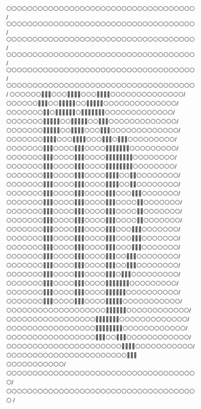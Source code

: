 ⚪⚪⚪⚪⚪⚪⚪⚪⚪⚪⚪⚪⚪⚪⚪⚪⚪⚪⚪⚪⚪⚪⚪⚪⚪⚪⚪⚪⚪⚪⚪⚪⚪⚪⚪⚪/     
⚪⚪⚪⚪⚪⚪⚪⚪⚪⚪⚪⚪⚪⚪⚪⚪⚪⚪⚪⚪⚪⚪⚪⚪⚪⚪⚪⚪⚪⚪⚪⚪⚪⚪⚪⚪/     
⚪⚪⚪⚪⚪⚪⚪⚪⚪⚪⚪⚪⚪⚪⚪⚪⚪⚪⚪⚪⚪⚪⚪⚪⚪⚪⚪⚪⚪⚪⚪⚪⚪⚪⚪⚪/ 
⚪⚪⚪⚪⚪⚪⚪⚪⚪⚪⚪⚪⚪⚪⚪⚪⚪⚪⚪⚪⚪⚪⚪⚪⚪⚪⚪⚪⚪⚪⚪⚪⚪⚪⚪⚪/  
⚪⚪⚪⚪⚪⚪⚪⚪⚪⚪⚪⚪⚪⚪⚪⚪⚪⚪⚪⚪⚪⚪⚪⚪⚪⚪⚪⚪⚪⚪⚪⚪⚪⚪⚪⚪/ 
⚪⚪⚪⚪⚪⚪⚪⚪⚪⚪⚪⚪⚪⚪⚪⚪⚪⚪⚪⚪⚪⚪⚪⚪⚪⚪⚪⚪⚪⚪⚪⚪⚪⚪⚪⚪/ 
⚪⚪⚪⚪⚪⚪🌳🌳🌳⚪⚪⚪🌳🌳🌳🌳⚪⚪⚪🌳🌳🌳🌳⚪⚪⚪⚪⚪⚪⚪⚪⚪⚪⚪⚪⚪⚪/
⚪⚪⚪⚪⚪⚪🌳🌳🌳⚪⚪🌳🌳🌳🌳🌳⚪⚪🌳🌳🌳🌳🌳⚪⚪⚪⚪⚪⚪⚪⚪⚪⚪⚪⚪⚪⚪/
⚪⚪⚪⚪⚪⚪⚪🌳🌳⚪🌳🌳🌳🌳🌳🌳⚪🌳🌳🌳🌳🌳🌳🌳⚪⚪⚪⚪⚪⚪⚪⚪⚪⚪⚪⚪⚪/
⚪⚪⚪⚪⚪⚪⚪🌳🌳🌳🌳🌳⚪⚪🌳🌳🌳🌳🌳⚪⚪🌳🌳🌳⚪⚪⚪⚪⚪⚪⚪⚪⚪⚪⚪⚪⚪/
⚪⚪⚪⚪⚪⚪⚪🌳🌳🌳🌳🌳⚪⚪🌳🌳🌳🌳⚪⚪⚪🌳🌳🌳⚪⚪⚪⚪⚪⚪⚪⚪⚪⚪⚪⚪⚪/
⚪⚪⚪⚪⚪⚪⚪🌳🌳🌳🌳⚪⚪⚪🌳🌳🌳🌳⚪⚪⚪🌳🌳🌳⚪🌳🌳🌳⚪⚪⚪⚪⚪⚪⚪⚪⚪/
⚪⚪⚪⚪⚪⚪⚪🌳🌳🌳⚪⚪⚪⚪🌳🌳🌳⚪⚪⚪⚪🌳🌳🌳🌳🌳🌳🌳⚪⚪⚪⚪⚪⚪⚪⚪⚪/
⚪⚪⚪⚪⚪⚪⚪🌳🌳🌳⚪⚪⚪⚪🌳🌳🌳⚪⚪⚪⚪🌳🌳🌳🌳🌳🌳🌳🌳⚪⚪⚪⚪⚪⚪⚪⚪/
⚪⚪⚪⚪⚪⚪⚪🌳🌳🌳⚪⚪⚪⚪🌳🌳🌳⚪⚪⚪⚪🌳🌳🌳🌳🌳🌳🌳🌳⚪⚪⚪⚪⚪⚪⚪⚪/
⚪⚪⚪⚪⚪⚪⚪🌳🌳🌳⚪⚪⚪⚪🌳🌳🌳⚪⚪⚪⚪🌳🌳🌳🌳⚪⚪🌳🌳⚪⚪⚪⚪⚪⚪⚪⚪/
⚪⚪⚪⚪⚪⚪⚪🌳🌳🌳⚪⚪⚪⚪🌳🌳🌳⚪⚪⚪⚪🌳🌳🌳🌳⚪⚪🌳🌳⚪⚪⚪⚪⚪⚪⚪⚪/
⚪⚪⚪⚪⚪⚪⚪🌳🌳🌳⚪⚪⚪⚪🌳🌳🌳⚪⚪⚪⚪🌳🌳🌳⚪⚪⚪🌳🌳🌳⚪⚪⚪⚪⚪⚪⚪/
⚪⚪⚪⚪⚪⚪⚪🌳🌳🌳⚪⚪⚪⚪🌳🌳🌳⚪⚪⚪⚪🌳🌳🌳⚪⚪⚪⚪🌳🌳⚪⚪⚪⚪⚪⚪⚪/
⚪⚪⚪⚪⚪⚪⚪🌳🌳🌳⚪⚪⚪⚪🌳🌳🌳⚪⚪⚪⚪🌳🌳🌳⚪⚪⚪⚪🌳🌳⚪⚪⚪⚪⚪⚪⚪/
⚪⚪⚪⚪⚪⚪⚪🌳🌳🌳⚪⚪⚪⚪🌳🌳🌳⚪⚪⚪⚪🌳🌳🌳⚪⚪⚪⚪🌳🌳⚪⚪⚪⚪⚪⚪⚪/
⚪⚪⚪⚪⚪⚪⚪🌳🌳🌳⚪⚪⚪⚪🌳🌳🌳⚪⚪⚪⚪🌳🌳🌳⚪⚪⚪🌳🌳🌳⚪⚪⚪⚪⚪⚪⚪/
⚪⚪⚪⚪⚪⚪⚪🌳🌳🌳⚪⚪⚪⚪🌳🌳🌳⚪⚪⚪⚪🌳🌳🌳⚪⚪⚪🌳🌳🌳⚪⚪⚪⚪⚪⚪⚪/
⚪⚪⚪⚪⚪⚪⚪🌳🌳🌳⚪⚪⚪⚪🌳🌳🌳⚪⚪⚪⚪🌳🌳🌳⚪⚪⚪🌳🌳🌳⚪⚪⚪⚪⚪⚪⚪/
⚪⚪⚪⚪⚪⚪⚪🌳🌳🌳⚪⚪⚪⚪🌳🌳🌳⚪⚪⚪⚪🌳🌳🌳⚪⚪🌳🌳🌳⚪⚪⚪⚪⚪⚪⚪⚪/
⚪⚪⚪⚪⚪⚪⚪🌳🌳🌳⚪⚪⚪⚪🌳🌳🌳⚪⚪⚪⚪🌳🌳🌳⚪⚪🌳🌳🌳⚪⚪⚪⚪⚪⚪⚪⚪/
⚪⚪⚪⚪⚪⚪⚪🌳🌳🌳⚪⚪⚪⚪🌳🌳🌳⚪⚪⚪⚪🌳🌳🌳⚪🌳🌳🌳⚪⚪⚪⚪⚪⚪⚪⚪⚪/
⚪⚪⚪⚪⚪⚪⚪🌳🌳🌳⚪⚪⚪⚪🌳🌳🌳⚪⚪⚪⚪🌳🌳🌳🌳🌳🌳🌳⚪⚪⚪⚪⚪⚪⚪⚪⚪/
⚪⚪⚪⚪⚪⚪⚪🌳🌳🌳⚪⚪⚪⚪🌳🌳🌳⚪⚪⚪⚪🌳🌳🌳🌳🌳🌳⚪⚪⚪⚪⚪⚪⚪⚪⚪⚪/
⚪⚪⚪⚪⚪⚪⚪🌳🌳🌳⚪⚪⚪⚪🌳🌳🌳⚪⚪⚪⚪🌳🌳🌳🌳🌳⚪⚪⚪⚪⚪⚪⚪⚪⚪⚪⚪/
⚪⚪⚪⚪⚪⚪⚪⚪⚪⚪⚪⚪⚪⚪⚪⚪⚪⚪⚪🌳🌳🌳🌳🌳🌳⚪⚪⚪⚪⚪⚪⚪⚪⚪⚪⚪⚪/
⚪⚪⚪⚪⚪⚪⚪⚪⚪⚪⚪⚪⚪⚪⚪⚪⚪🌳🌳🌳🌳🌳🌳🌳⚪⚪⚪⚪⚪⚪⚪⚪⚪⚪⚪⚪⚪/
⚪⚪⚪⚪⚪⚪⚪⚪⚪⚪⚪⚪⚪⚪⚪⚪⚪🌳🌳🌳🌳🌳🌳🌳🌳⚪⚪⚪⚪⚪⚪⚪⚪⚪⚪⚪⚪/
⚪⚪⚪⚪⚪⚪⚪⚪⚪⚪⚪⚪⚪⚪⚪⚪⚪🌳🌳🌳⚪⚪🌳🌳🌳⚪⚪⚪⚪⚪⚪⚪⚪⚪⚪⚪⚪/
⚪⚪⚪⚪⚪⚪⚪⚪⚪⚪⚪⚪⚪⚪⚪⚪⚪⚪⚪⚪⚪⚪🌳🌳🌳🌳⚪⚪⚪⚪⚪⚪⚪⚪⚪⚪⚪/
⚪⚪⚪⚪⚪⚪⚪⚪⚪⚪⚪⚪⚪⚪⚪⚪⚪⚪⚪⚪⚪⚪⚪🌳🌳🌳⚪⚪⚪⚪⚪⚪⚪⚪⚪⚪⚪/
⚪⚪⚪⚪⚪⚪⚪⚪⚪⚪⚪⚪⚪⚪⚪⚪⚪⚪⚪⚪⚪⚪⚪⚪⚪⚪⚪⚪⚪⚪⚪⚪⚪⚪⚪⚪⚪/
⚪⚪⚪⚪⚪⚪⚪⚪⚪⚪⚪⚪⚪⚪⚪⚪⚪⚪⚪⚪⚪⚪⚪⚪⚪⚪⚪⚪⚪⚪⚪⚪⚪⚪⚪⚪⚪ /


